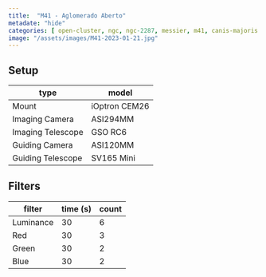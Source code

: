 ```yaml
---
title:  "M41 - Aglomerado Aberto"
metadate: "hide"
categories: [ open-cluster, ngc, ngc-2287, messier, m41, canis-majoris ]
image: "/assets/images/M41-2023-01-21.jpg"
---
```


## Setup

| type              | model         |
|-------------------|---------------|
| Mount             | iOptron CEM26 |
| Imaging Camera    | ASI294MM      |
| Imaging Telescope | GSO RC6       |
| Guiding Camera    | ASI120MM      |
| Guiding Telescope | SV165 Mini    |

## Filters

| filter    | time (s) | count |
|-----------|----------|-------|
| Luminance | 30       | 6     |
| Red       | 30       | 3     |
| Green     | 30       | 2     |
| Blue      | 30       | 2     |
